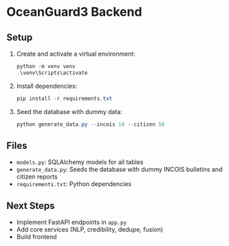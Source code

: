 # OceanGuard3 Backend

## Setup

1. Create and activate a virtual environment:
   ```powershell
   python -m venv venv
   .\venv\Scripts\activate
   ```
2. Install dependencies:
   ```powershell
   pip install -r requirements.txt
   ```
3. Seed the database with dummy data:
   ```powershell
   python generate_data.py --incois 10 --citizen 50
   ```

## Files
- `models.py`: SQLAlchemy models for all tables
- `generate_data.py`: Seeds the database with dummy INCOIS bulletins and citizen reports
- `requirements.txt`: Python dependencies

## Next Steps
- Implement FastAPI endpoints in `app.py`
- Add core services (NLP, credibility, dedupe, fusion)
- Build frontend
